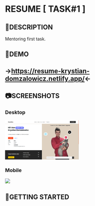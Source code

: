 # RESUME [ TASK#1 ] 

## :scroll:DESCRIPTION

Mentoring first task. 

## :link:DEMO

## ->https://resume-krystian-domzalowicz.netlify.app/<-

## :camera:SCREENSHOTS

### Desktop

<img src="readme_assets\task_1_desktop.png" width='48%'/>  

### Mobile

<img src="readme_assets\task_1_.png" width='20%' />  

## :checkered_flag:GETTING STARTED
